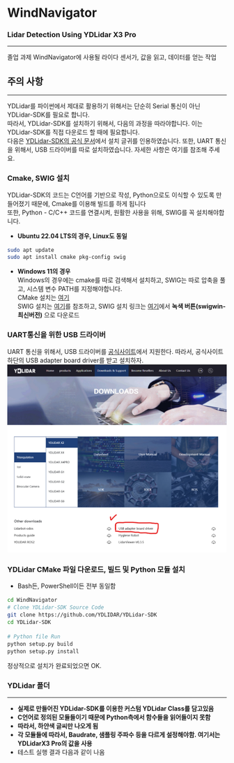 # WindNavigator
### Lidar Detection Using YDLidar X3 Pro
---
졸업 과제 WindNavigator에 사용될 라이다 센서가, 값을 읽고, 데이터를 얻는 작업 <br>


## 주의 사항
---
YDLidar를 파이썬에서 제대로 활용하기 위해서는 단순히 Serial 통신이 아닌 YDLidar-SDK를 필요로 합니다.<br>
따라서, YDLidar-SDK를 설치하기 위해서, 다음의 과정을 따라야합니다. 이는 YDLidar-SDK를 직접 다운로드 할 때에 필요합니다. <br>
다음은 [YDLidar-SDK의 공식 문서](https://github.com/YDLIDAR/YDLidar-SDK/blob/master/doc/howto/how_to_build_and_install.md)에서 설치 글귀를 인용하였습니다. 
또한, UART 통신을 위해서, USB 드라이버를 따로 설치하였습니다. 자세한 사항은 여기를 참조해 주세요.

### Cmake, SWIG 설치
YDLidar-SDK의 코드는 C언어를 기반으로 작성, Python으로도 이식할 수 있도록 만들어졌기 때문에, Cmake를 이용해 빌드를 하게 됩니다 <br>
또한, Python - C/C++ 코드를 연결시켜, 원활한 사용을 위해, SWIG를 꼭 설치해야합니다.
- **Ubuntu 22.04 LTS의 경우, Linux도 동일**
```bash
sudo apt update
sudo apt install cmake pkg-config swig
```
- **Windows 11의 경우**<br>
Windows의 경우에는 cmake를 따로 검색해서 설치하고, SWIG는 따로 압축을 풀고, 시스템 변수 PATH를 지정해야합니다.<br>
CMake 설치는 [여기](https://velog.io/@labghost/Window-Cmake-install) <br>
SWIG 설치는 [여기](https://www.youtube.com/watch?v=c6O_6_FbBnk&ab_channel=ITSH%21TS)를 참조하고, SWIG 설치 링크는 [여기](https://sourceforge.net/projects/swig/files/)에서 **녹색 버튼(swigwin-최신버전)** 으로 다운로드 <br>

### UART통신을 위한 USB 드라이버 
UART 통신을 위해서, USB 드라이버를 [공식사이트](https://www.ydlidar.com/service_support)에서 지원한다. 따라서, 공식사이트 하단의 USB adapter board driver를 받고 설치하자.
![페이지 위치](image/위치1.png)

### YDLidar CMake 파일 다운로드, 빌드 및 Python 모듈 설치
- Bash든, PowerShell이든 전부 동일함
```bash
cd WindNavigator
# Clone YDLidar-SDK Source Code 
git clone https://github.com/YDLIDAR/YDLidar-SDK
cd YDLidar-SDK

# Python file Run
python setup.py build
python setup.py install
```
정상적으로 설치가 완료되었으면 OK.

### YDLidar 폴더
---
- **실제로 만들어진 YDLidar-SDK를 이용한 커스텀 YDLidar Class를 담고있음**
- **C언어로 정의된 모듈들이기 때문에 Python측에서 함수들을 읽어들이지 못함**
- **따라서, 하얀색 글씨만 나오게 됨**
- **각 모듈들에 따라서, Baudrate, 샘플링 주파수 등을 다르게 설정해야함. 여기서는 YDLidarX3 Pro의 값을 사용**
- 테스트 실행 결과 다음과 같이 나옴

